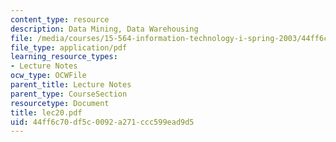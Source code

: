 ```yaml
---
content_type: resource
description: Data Mining, Data Warehousing
file: /media/courses/15-564-information-technology-i-spring-2003/44ff6c70df5c0092a271ccc599ead9d5_lec20.pdf
file_type: application/pdf
learning_resource_types:
- Lecture Notes
ocw_type: OCWFile
parent_title: Lecture Notes
parent_type: CourseSection
resourcetype: Document
title: lec20.pdf
uid: 44ff6c70-df5c-0092-a271-ccc599ead9d5
---
```

